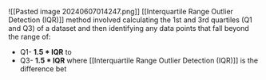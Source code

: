 ![[Pasted image 20240607014247.png]]
[[Interquartile Range Outlier Detection (IQR)]] method involved calculating the 1st and 3rd quartiles (Q1 and Q3) of a dataset and then identifying any data points that fall beyond the range of:
- Q1- **1.5 * IQR**
	to
- Q3- **1.5 * IQR**
where [[Interquartile Range Outlier Detection (IQR)]] is the difference bet